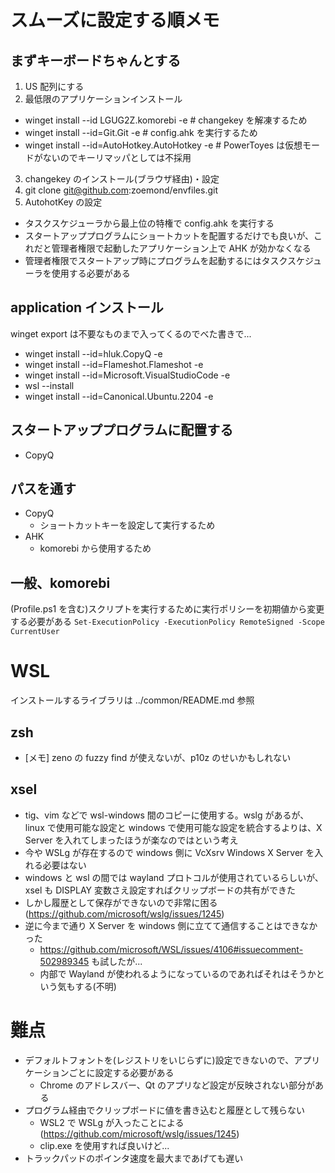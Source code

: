 # スムーズに設定する順メモ

## まずキーボードちゃんとする

1. US 配列にする
2. 最低限のアプリケーションインストール

- winget install --id LGUG2Z.komorebi -e # changekey を解凍するため
- winget install --id=Git.Git -e # config.ahk を実行するため
- winget install --id=AutoHotkey.AutoHotkey -e # PowerToyes は仮想モードがないのでキーリマッパとしては不採用

3. changekey のインストール(ブラウザ経由)・設定
4. git clone git@github.com:zoemond/envfiles.git
5. AutohotKey の設定

- タスクスケジューラから最上位の特権で config.ahk を実行する
- スタートアッププログラムにショートカットを配置するだけでも良いが、これだと管理者権限で起動したアプリケーション上で AHK が効かなくなる
- 管理者権限でスタートアップ時にプログラムを起動するにはタスクスケジューラを使用する必要がある

## application インストール

winget export は不要なものまで入ってくるのでべた書きで...

- winget install --id=hluk.CopyQ -e
- winget install --id=Flameshot.Flameshot -e
- winget install --id=Microsoft.VisualStudioCode -e
- wsl --install
- winget install --id=Canonical.Ubuntu.2204 -e

## スタートアッププログラムに配置する

- CopyQ

## パスを通す

- CopyQ
  - ショートカットキーを設定して実行するため
- AHK
  - komorebi から使用するため

## 一般、komorebi

(Profile.ps1 を含む)スクリプトを実行するために実行ポリシーを初期値から変更する必要がある
`Set-ExecutionPolicy -ExecutionPolicy RemoteSigned -Scope CurrentUser`

# WSL

インストールするライブラリは ../common/README.md 参照

## zsh

- [メモ] zeno の fuzzy find が使えないが、p10z のせいかもしれない

## xsel

- tig、vim などで wsl-windows 間のコピーに使用する。wslg があるが、linux で使用可能な設定と windows で使用可能な設定を統合するよりは、X Server を入れてしまったほうが楽なのではという考え
- 今や WSLg が存在するので windows 側に VcXsrv Windows X Server を入れる必要はない
- windows と wsl の間では wayland プロトコルが使用されているらしいが、xsel も DISPLAY 変数さえ設定すればクリップボードの共有ができた
- しかし履歴として保存ができないので非常に困る(https://github.com/microsoft/wslg/issues/1245)
- 逆に今まで通り X Server を windows 側に立てて通信することはできなかった
  - https://github.com/microsoft/WSL/issues/4106#issuecomment-502989345 も試したが...
  - 内部で Wayland が使われるようになっているのであればそれはそうかという気もする(不明)

# 難点

- デフォルトフォントを(レジストリをいじらずに)設定できないので、アプリケーションごとに設定する必要がある
  - Chrome のアドレスバー、Qt のアプリなど設定が反映されない部分がある
- プログラム経由でクリップボードに値を書き込むと履歴として残らない
  - WSL2 で WSLg が入ったことによる(https://github.com/microsoft/wslg/issues/1245)
  - clip.exe を使用すれば良いけど...
- トラックパッドのポインタ速度を最大まであげても遅い
